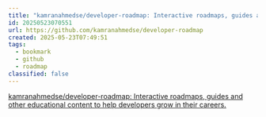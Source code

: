 ```yaml
---
title: "kamranahmedse/developer-roadmap: Interactive roadmaps, guides and other educational content to help developers grow in their careers."
id: 20250523070551
url: https://github.com/kamranahmedse/developer-roadmap
created: 2025-05-23T07:49:51
tags:
  - bookmark
  - github
  - roadmap
classified: false
---
```

[kamranahmedse/developer-roadmap: Interactive roadmaps, guides and other educational content to help developers grow in their careers.](https://github.com/kamranahmedse/developer-roadmap)

